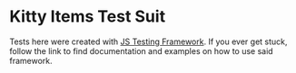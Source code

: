 # Kitty Items Test Suit
Tests here were created with [JS Testing Framework](https://github.com/onflow/flow-js-testing).
If you ever get stuck, follow the link to find documentation and examples on how to use said framework.